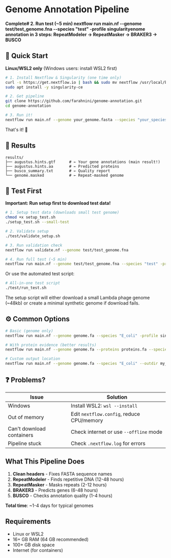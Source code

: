 # Genome Annotation Pipeline

**Complete# 2. Run test (~5 min)
nextflow run main.nf --genome test/test_genome.fna --species "test" -profile singularityenome annotation in 3 steps: RepeatModeler → RepeatMasker → BRAKER3 → BUSCO**

## 🚀 Quick Start

**Linux/WSL2 only** (Windows users: install WSL2 first)

```bash
# 1. Install Nextflow & Singularity (one time only)
curl -s https://get.nextflow.io | bash && sudo mv nextflow /usr/local/bin/
sudo apt install -y singularity-ce

# 2. Get pipeline
git clone https://github.com/farahnini/genome-annotation.git
cd genome-annotation

# 3. Run it!
nextflow run main.nf --genome your_genome.fasta --species "your_species" -profile singularity
```

That's it! 🎉

## 📁 Results

```
results/
├── augustus.hints.gtf      # ← Your gene annotations (main result!)
├── augustus.hints.aa       # ← Predicted proteins  
├── busco_summary.txt       # ← Quality report
└── genome.masked           # ← Repeat-masked genome
```

## 🧪 Test First

**Important: Run setup first to download test data!**

```bash
# 1. Setup test data (downloads small test genome)
chmod +x setup_test.sh
./setup_test.sh --small-test

# 2. Validate setup
./test/validate_setup.sh

# 3. Run validation check
nextflow run validate.nf --genome test/test_genome.fna

# 4. Run full test (~5 min)
nextflow run main.nf --genome test/test_genome.fna --species "test" -profile singularity
```

Or use the automated test script:
```bash
# All-in-one test script
./test/run_test.sh
```

The setup script will either download a small Lambda phage genome (~48kb) or create a minimal synthetic genome if download fails.

## ⚙️ Common Options

```bash
# Basic (genome only)
nextflow run main.nf --genome genome.fa --species "E_coli" -profile singularity

# With protein evidence (better results)  
nextflow run main.nf --genome genome.fa --proteins proteins.fa --species "E_coli" -profile singularity

# Custom output location
nextflow run main.nf --genome genome.fa --species "E_coli" --outdir my_results -profile singularity
```

## ❓ Problems?

| Issue | Solution |
|-------|----------|
| Windows | Install WSL2: `wsl --install` |
| Out of memory | Edit `nextflow.config`, reduce CPU/memory |
| Can't download containers | Check internet or use `--offline` mode |
| Pipeline stuck | Check `.nextflow.log` for errors |

## What This Pipeline Does

1. **Clean headers** - Fixes FASTA sequence names
2. **RepeatModeler** - Finds repetitive DNA (12-48 hours)  
3. **RepeatMasker** - Masks repeats (2-12 hours)
4. **BRAKER3** - Predicts genes (6-48 hours)
5. **BUSCO** - Checks annotation quality (1-4 hours)

**Total time**: ~1-4 days for typical genomes

## Requirements

- Linux or WSL2
- 16+ GB RAM (64 GB recommended)
- 100+ GB disk space
- Internet (for containers)
